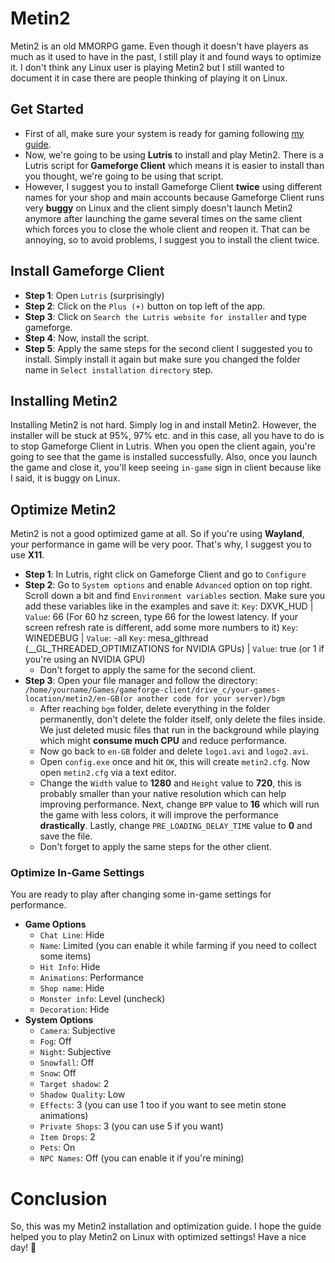 # Metin2
Metin2 is an old MMORPG game. Even though it doesn't have players as much as it used to have in the past, I still play it and found ways to optimize it. I don't think any Linux user is playing Metin2 but I still wanted to document it in case there are people thinking of playing it on Linux.
## Get Started
- First of all, make sure your system is ready for gaming following [my guide](https://github.com/citloveslinux/Linux-Gaming-Guide/blob/main/Linux-Gaming-Guide.md).
- Now, we're going to be using **Lutris** to install and play Metin2. There is a Lutris script for **Gameforge Client** which means it is easier to install than you thought, we're going to be using that script.
- However, I suggest you to install Gameforge Client **twice** using different names for your shop and main accounts because Gameforge Client runs very **buggy** on Linux and the client simply doesn't launch Metin2 anymore after launching the game several times on the same client which forces you to close the whole client and reopen it. That can be annoying, so to avoid problems, I suggest you to install the client twice.
## Install Gameforge Client
- **Step 1**: Open `Lutris` (surprisingly)
- **Step 2**: Click on the `Plus (+)` button on top left of the app.
- **Step 3**: Click on `Search the Lutris website for installer` and type gameforge.
- **Step 4**: Now, install the script.
- **Step 5**: Apply the same steps for the second client I suggested you to install. Simply install it again but make sure you changed the folder name in `Select installation directory` step.
## Installing Metin2
Installing Metin2 is not hard. Simply log in and install Metin2. However, the installer will be stuck at 95%, 97% etc. and in this case, all you have to do is to stop Gameforge Client in Lutris. When you open the client again, you're going to see that the game is installed successfully. Also, once you launch the game and close it, you'll keep seeing `in-game` sign in client because like I said, it is buggy on Linux.
## Optimize Metin2
Metin2 is not a good optimized game at all. So if you're using **Wayland**, your performance in game will be very poor. That's why, I suggest you to use **X11**.
- **Step 1**: In Lutris, right click on Gameforge Client and go to `Configure`
- **Step 2**: Go to `System options` and enable `Advanced` option on top right. Scroll down a bit and find `Environment variables` section. Make sure you add these variables like in the examples and save it:
`Key`: DXVK_HUD | `Value`: 66 (For 60 hz screen, type 66 for the lowest latency. If your screen refresh rate is different, add some more numbers to it)
`Key`: WINEDEBUG | `Value`: -all
`Key`: mesa_glthread (__GL_THREADED_OPTIMIZATIONS for NVIDIA GPUs) | `Value`: true (or 1 if you're using an NVIDIA GPU)
  - Don't forget to apply the same for the second client.
- **Step 3**: Open your file manager and follow the directory:
`/home/yourname/Games/gameforge-client/drive_c/your-games-location/metin2/en-GB(or another code for your server)/bgm`
    - After reaching `bgm` folder, delete everything in the folder permanently, don't delete the folder itself, only delete the files inside. We just deleted music files that run in the background while playing which might **consume much CPU** and reduce performance.
    - Now go back to `en-GB` folder and delete `logo1.avi` and `logo2.avi`.
    - Open `config.exe` once and hit `OK`, this will create `metin2.cfg`. Now open `metin2.cfg` via a text editor.
    - Change the `Width` value to **1280** and `Height` value to **720**, this is probably smaller than your native resolution which can help improving performance. Next, change `BPP` value to **16** which will run the game with less colors, it will improve the performance **drastically**. Lastly, change `PRE_LOADING_DELAY_TIME` value to **0** and save the file.
    - Don't forget to apply the same steps for the other client.
### Optimize In-Game Settings
You are ready to play after changing some in-game settings for performance.
- **Game Options**
  - `Chat Line`: Hide
  - `Name`: Limited (you can enable it while farming if you need to collect some items)
  - `Hit Info`: Hide
  - `Animations`: Performance
  - `Shop name`: Hide
  - `Monster info`: Level (uncheck)
  - `Decoration`: Hide
- **System Options**
  - `Camera`: Subjective
  - `Fog`: Off
  - `Night`: Subjective
  - `Snowfall`: Off
  - `Snow`: Off
  - `Target shadow`: 2
  - `Shadow Quality`: Low
  - `Effects`: 3 (you can use 1 too if you want to see metin stone animations)
  - `Private Shops`: 3 (you can use 5 if you want)
  - `Item Drops`: 2
  - `Pets`: On
  - `NPC Names`: Off (you can enable it if you're mining)
# Conclusion
So, this was my Metin2 installation and optimization guide. I hope the guide helped you to play Metin2 on Linux with optimized settings! Have a nice day! 🤭
